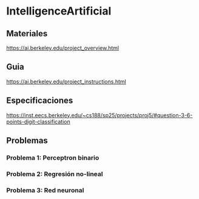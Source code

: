 # IntelligenceArtificial

## Materiales

https://ai.berkeley.edu/project_overview.html

## Guia

https://ai.berkeley.edu/project_instructions.html

## Especificaciones

https://inst.eecs.berkeley.edu/~cs188/sp25/projects/proj5/#question-3-6-points-digit-classification


## Problemas


### Problema 1: Perceptron binario

### Problema 2: Regresión no-lineal

### Problema 3: Red neuronal
